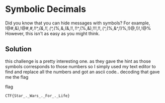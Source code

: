 # Symbolic Decimals

Did you know that you can hide messages with symbols? For example, !@#$%^&*( is 123456789!<br /> Now Try: ^&,*$,&),!@#,*#,!!^,(&,!!$,(%,$^,(%,*&,(&,!!$,!!%,(%,$^,(%,&),!!!,!!$,(%,$^,(%,&^,!)%,!)@,!)!,!@% However, this isn't as easy as you might think.

## Solution

this challenge is a pretty interesting one. as they gave the hint as those symbols corresponds to those numbers so I simply used my text editor to find and replace all the numbers and got an ascii code.. decoding that gave me the flag

flag
```
CTF{Star_._Wars_._For_._Life}
```

